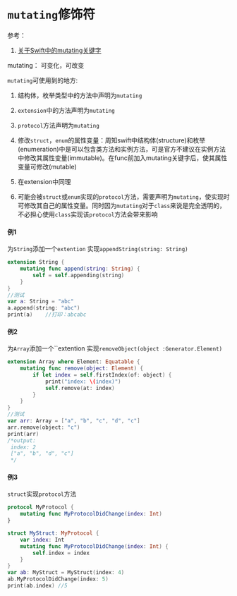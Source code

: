 # `mutating`修饰符


参考：
1. [关于Swift中的mutating关键字](https://www.jianshu.com/p/829c0ca3e84b)

mutating： 可变化，可改变

`mutating`可使用到的地方:
1. 结构体，枚举类型中的方法中声明为`mutating`
2. `extension`中的方法声明为`mutating`
3. `protocol`方法声明为`mutating`


1. 修改`struct`，`enum`的属性变量：周知swift中结构体(structure)和枚举(enumeration)中是可以包含类方法和实例方法，可是官方不建议在实例方法中修改其属性变量(immutable)。在func前加入mutating关键字后，使其属性变量可修改(mutable)
2. 在extension中同理
3. 可能会被`struct`或`enum`实现的`protocol`方法，需要声明为`mutating`，使实现时可修改其自己的属性变量。同时因为`mutating`对于`class`来说是完全透明的，不必担心使用`class`实现该`protocol`方法会带来影响

#### 例1 
为`String`添加一个`extention` 实现`appendString(string: String)`
```swift
extension String {
    mutating func append(string: String) {
        self = self.appending(string)
    }
}
//测试
var a: String = "abc"
a.append(string: "abc")
print(a)    //打印：abcabc
```

#### 例2
为`Array`添加一个``extention 实现`removeObject(object :Generator.Element)`
```swift
extension Array where Element: Equatable {
    mutating func remove(object: Element) {
        if let index = self.firstIndex(of: object) {
            print("index: \(index)")
            self.remove(at: index)
        }
    }
}
//测试
var arr: Array = ["a", "b", "c", "d", "c"]
arr.remove(object: "c")
print(arr)
/*output:
 index: 2
 ["a", "b", "d", "c"]
 */
```
#### 例3
`struct`实现`protocol`方法
```swift
protocol MyProtocol {
    mutating func MyProtocolDidChange(index: Int)
}

struct MyStruct: MyProtocol {
    var index: Int
    mutating func MyProtocolDidChange(index: Int) {
        self.index = index
    }
}
var ab: MyStruct = MyStruct(index: 4)
ab.MyProtocolDidChange(index: 5)
print(ab.index) //5
```


